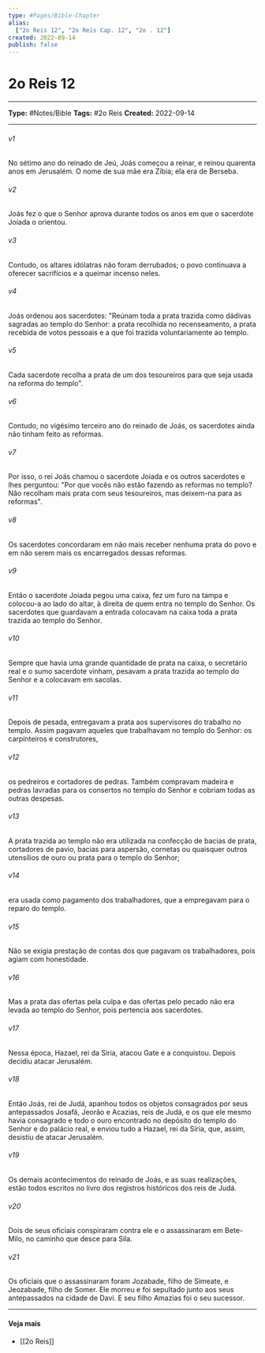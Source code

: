 ```yaml
---
type: #Pages/Bible-Chapter
alias:
  ["2o Reis 12", "2o Reis Cap. 12", "2o . 12"]
created: 2022-09-14
publish: false
---
```


# 2o Reis 12

---

**Type:** #Notes/Bible
**Tags:** #2o Reis
**Created:** 2022-09-14

---

###### v1
No sétimo ano do reinado de Jeú, Joás começou a reinar, e reinou quarenta anos em Jerusalém. O nome de sua mãe era Zíbia; ela era de Berseba.
###### v2
Joás fez o que o Senhor aprova durante todos os anos em que o sacerdote Joiada o orientou.
###### v3
Contudo, os altares idólatras não foram derrubados; o povo continuava a oferecer sacrifícios e a queimar incenso neles.
###### v4
Joás ordenou aos sacerdotes: "Reúnam toda a prata trazida como dádivas sagradas ao templo do Senhor: a prata recolhida no recenseamento, a prata recebida de votos pessoais e a que foi trazida voluntariamente ao templo.
###### v5
Cada sacerdote recolha a prata de um dos tesoureiros para que seja usada na reforma do templo".
###### v6
Contudo, no vigésimo terceiro ano do reinado de Joás, os sacerdotes ainda não tinham feito as reformas.
###### v7
Por isso, o rei Joás chamou o sacerdote Joiada e os outros sacerdotes e lhes perguntou: "Por que vocês não estão fazendo as reformas no templo? Não recolham mais prata com seus tesoureiros, mas deixem-na para as reformas".
###### v8
Os sacerdotes concordaram em não mais receber nenhuma prata do povo e em não serem mais os encarregados dessas reformas.
###### v9
Então o sacerdote Joiada pegou uma caixa, fez um furo na tampa e colocou-a ao lado do altar, à direita de quem entra no templo do Senhor. Os sacerdotes que guardavam a entrada colocavam na caixa toda a prata trazida ao templo do Senhor.
###### v10
Sempre que havia uma grande quantidade de prata na caixa, o secretário real e o sumo sacerdote vinham, pesavam a prata trazida ao templo do Senhor e a colocavam em sacolas.
###### v11
Depois de pesada, entregavam a prata aos supervisores do trabalho no templo. Assim pagavam aqueles que trabalhavam no templo do Senhor: os carpinteiros e construtores,
###### v12
os pedreiros e cortadores de pedras. Também compravam madeira e pedras lavradas para os consertos no templo do Senhor e cobriam todas as outras despesas.
###### v13
A prata trazida ao templo não era utilizada na confecção de bacias de prata, cortadores de pavio, bacias para aspersão, cornetas ou quaisquer outros utensílios de ouro ou prata para o templo do Senhor;
###### v14
era usada como pagamento dos trabalhadores, que a empregavam para o reparo do templo.
###### v15
Não se exigia prestação de contas dos que pagavam os trabalhadores, pois agiam com honestidade.
###### v16
Mas a prata das ofertas pela culpa e das ofertas pelo pecado não era levada ao templo do Senhor, pois pertencia aos sacerdotes.
###### v17
Nessa época, Hazael, rei da Síria, atacou Gate e a conquistou. Depois decidiu atacar Jerusalém.
###### v18
Então Joás, rei de Judá, apanhou todos os objetos consagrados por seus antepassados Josafá, Jeorão e Acazias, reis de Judá, e os que ele mesmo havia consagrado e todo o ouro encontrado no depósito do templo do Senhor e do palácio real, e enviou tudo a Hazael, rei da Síria, que, assim, desistiu de atacar Jerusalém.
###### v19
Os demais acontecimentos do reinado de Joás, e as suas realizações, estão todos escritos no livro dos registros históricos dos reis de Judá.
###### v20
Dois de seus oficiais conspiraram contra ele e o assassinaram em Bete-Milo, no caminho que desce para Sila.
###### v21
Os oficiais que o assassinaram foram Jozabade, filho de Simeate, e Jeozabade, filho de Somer. Ele morreu e foi sepultado junto aos seus antepassados na cidade de Davi. E seu filho Amazias foi o seu sucessor.


---

#### Veja mais

- [[2o Reis]]
